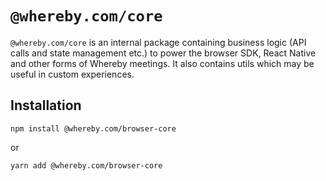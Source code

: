 # `@whereby.com/core`

`@whereby.com/core` is an internal package containing business logic (API calls and state management etc.) to power the browser SDK, React Native and other forms of Whereby meetings. It also contains utils which may be useful in custom experiences.

## Installation

```shell
npm install @whereby.com/browser-core
```

or

```shell
yarn add @whereby.com/browser-core
```
